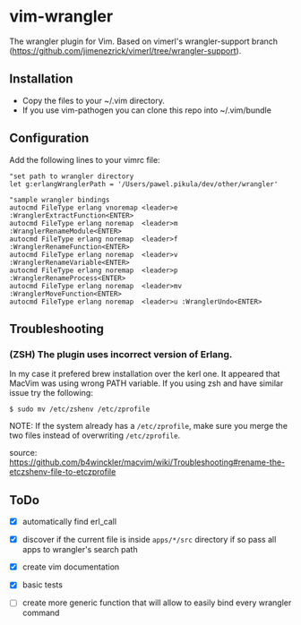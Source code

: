 # vim-wrangler

The wrangler plugin for Vim.
Based on vimerl's wrangler-support branch
(https://github.com/jimenezrick/vimerl/tree/wrangler-support).

## Installation

* Copy the files to your ~/.vim directory.
* If you use vim-pathogen you can clone this repo into ~/.vim/bundle

## Configuration

Add the following lines to your vimrc file:

    "set path to wrangler directory
    let g:erlangWranglerPath = '/Users/pawel.pikula/dev/other/wrangler'

    "sample wrangler bindings
    autocmd FileType erlang vnoremap <leader>e :WranglerExtractFunction<ENTER>
    autocmd FileType erlang noremap  <leader>m :WranglerRenameModule<ENTER>
    autocmd FileType erlang noremap  <leader>f :WranglerRenameFunction<ENTER>
    autocmd FileType erlang noremap  <leader>v :WranglerRenameVariable<ENTER>
    autocmd FileType erlang noremap  <leader>p :WranglerRenameProcess<ENTER>
    autocmd FileType erlang noremap  <leader>mv :WranglerMoveFunction<ENTER>
    autocmd FileType erlang noremap  <leader>u :WranglerUndo<ENTER>

## Troubleshooting

### (ZSH) The plugin uses incorrect version of Erlang.
In my case it prefered brew installation over the kerl one. It appeared that
MacVim was using wrong PATH variable. If you using zsh and have similar issue try
the following:

    $ sudo mv /etc/zshenv /etc/zprofile

NOTE: If the system already has a `/etc/zprofile`,
make sure you merge the two files instead of overwriting `/etc/zprofile`.

source:
https://github.com/b4winckler/macvim/wiki/Troubleshooting#rename-the-etczshenv-file-to-etczprofile

## ToDo

- [x] automatically find erl_call
- [x] discover if the current file is inside `apps/*/src` directory if so pass all apps to wrangler's search path
- [x] create vim documentation
- [x] basic tests
- [ ] create more generic function that will allow to easily bind every wrangler command

